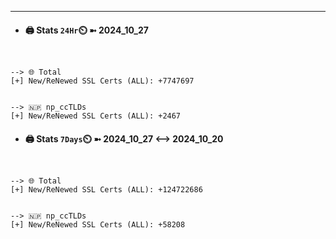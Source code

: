 

---
- #### 🖨️ **Stats** `24Hr`⏲️ ➼ 2024_10_27
```console


--> 🌐 Total
[+] New/ReNewed SSL Certs (ALL): +7747697


--> 🇳🇵 np_ccTLDs
[+] New/ReNewed SSL Certs (ALL): +2467

```

- #### 🖨️ **Stats** `7Days`⏲️ ➼ 2024_10_27 <--> 2024_10_20
```console


--> 🌐 Total
[+] New/ReNewed SSL Certs (ALL): +124722686


--> 🇳🇵 np_ccTLDs
[+] New/ReNewed SSL Certs (ALL): +58208

```

